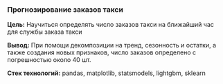 ### Прогнозирование заказов такси 

**Цель:** Научиться определять число заказов такси на ближайший час для службы заказа такси

**Вывод:** При помощи декомпозиции на тренд, сезонность и остатки, а также создания новых признаков, число заказов определено с погрешностью около 40 шт.

**Стек технологий:** pandas, matplotlib, statsmodels, lightgbm, sklearn
